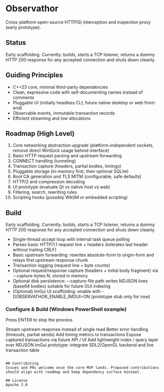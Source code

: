 # Observathor

Cross-platform open-source HTTP(S) interception and inspection proxy (early prototype).

## Status
Early scaffolding. Currently: builds, starts a TCP listener, returns a dummy HTTP 200 response for any accepted connection and shuts down cleanly.

## Guiding Principles
- C++23 core, minimal third-party dependencies
- Clean, expressive code with self-documenting names instead of comments
- Pluggable UI (initially headless CLI; future native desktop or web front-end)
- Observable events, immutable transaction records
- Efficient streaming and low allocations

## Roadmap (High Level)
1. Core networking abstraction upgrade (platform-independent sockets, remove direct WinSock usage behind interface)
2. Basic HTTP request parsing and upstream forwarding
3. CONNECT handling (tunneling)
4. Transaction capture (headers, partial bodies, timings)
5. Pluggable storage (in-memory first, then optional SQLite)
6. Root CA generation and TLS MITM (configurable, safe defaults)
7. HTTP/2 and compression decoding
8. UI prototype (evaluate Qt vs native host vs web)
9. Filtering, search, rewriting rules
10. Scripting hooks (possibly WASM or embedded scripting)

## Build
Early scaffolding. Currently: builds, starts a TCP listener, returns a dummy HTTP 200 response for any accepted connection and shuts down cleanly.
- Single-thread accept loop with internal task queue polling
- Parses basic HTTP/1.1 request line + headers (tolerates last header without trailing CRLF)
- Basic upstream forwarding: rewrites absolute-form to origin-form and relays first upstream response chunk
- Transaction logging (request line + byte counts)
 - Optional request/response capture (headers + initial body fragment) via --capture-bytes N, stored in memory
 - Optional disk persistence: --capture-file path writes NDJSON lines (base64 bodies) suitable for future GUI indexing
 - (Optional) ImGui UI scaffolding: enable with -DOBSERVATHOR_ENABLE_IMGUI=ON (prototype stub only for now)

### Configure & Build (Windows PowerShell example)
Press ENTER to stop the process.

Stream upstream response instead of single read
Better error handling (timeouts, partial sends)
Add timing metrics to transactions
Expose captured transactions via future API / UI
Add lightweight index / query layer over NDJSON
ImGui prototype: integrate SDL2/OpenGL backend and live transaction table
```

## Contributing
Issues and PRs welcome once the core MVP lands. Proposed contributions should align with roadmap and keep dependency surface minimal.

## License
Apache 2.0
